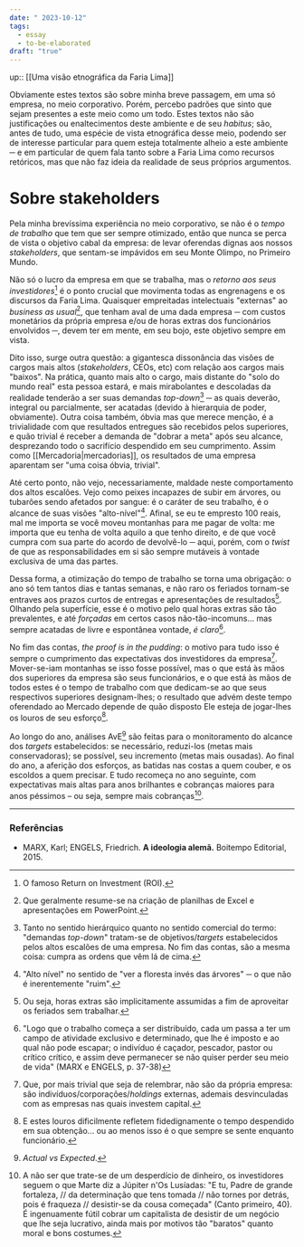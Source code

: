 ```yaml
---
date: " 2023-10-12"
tags:
  - essay
  - to-be-elaborated
draft: "true"
---
```

up:: [[Uma visão etnográfica da Faria Lima]]

Obviamente estes textos são sobre minha breve passagem, em uma só empresa, no meio corporativo. Porém, percebo padrões que sinto que sejam presentes a este meio como um todo. Estes textos não são justificações ou enaltecimentos deste ambiente e de seu *habitus*; são, antes de tudo, uma espécie de vista etnográfica desse meio, podendo ser de interesse particular para quem esteja totalmente alheio a este ambiente ─ e em particular de quem fala tanto sobre a Faria Lima como recursos retóricos, mas que não faz ideia da realidade de seus próprios argumentos.
# Sobre stakeholders
Pela minha brevíssima experiência no meio corporativo, se não é o *tempo de trabalho* que tem que ser sempre otimizado, então que nunca se perca de vista o objetivo cabal da empresa: de levar oferendas dignas aos nossos *stakeholders*, que sentam-se impávidos em seu Monte Olimpo, no Primeiro Mundo. 

Não só o lucro da empresa em que se trabalha, mas o *retorno aos seus investidores*[^1] é o ponto crucial que movimenta todas as engrenagens e os discursos da Faria Lima. Quaisquer empreitadas intelectuais "externas" ao *business as usual*[^2], que tenham aval de uma dada empresa ─ com custos monetários da própria empresa e/ou de horas extras dos funcionários envolvidos ─, devem ter em mente, em seu bojo, este objetivo sempre em vista.

Dito isso, surge outra questão: a gigantesca dissonância das visões de cargos mais altos (*stakeholders*, CEOs, etc) com relação aos cargos mais "baixos". Na prática, quanto mais alto o cargo, mais distante do "solo do mundo real" esta pessoa estará, e mais mirabolantes e descoladas da realidade tenderão a ser suas demandas *top-down*[^3] ─ as quais deverão, integral ou parcialmente, ser acatadas (devido à hierarquia de poder, obviamente). Outra coisa também, óbvia mas que merece menção, é a trivialidade com que resultados entregues são recebidos pelos superiores, e quão trivial é receber a demanda de "dobrar a meta" após seu alcance, desprezando todo o sacrifício despendido em seu cumprimento. Assim como [[Mercadoria|mercadorias]], os resultados de uma empresa aparentam ser "uma coisa óbvia, trivial".

Até certo ponto, não vejo, necessariamente, maldade neste comportamento dos altos escalões. Vejo como peixes incapazes de subir em árvores, ou tubarões sendo afetados por sangue: é o caráter de seu trabalho, é o alcance de suas visões "alto-nível"[^4]. Afinal, se eu te empresto 100 reais, mal me importa se você moveu montanhas para me pagar de volta: me importa que eu tenha de volta aquilo a que tenho direito, e de que você cumpra com sua parte do acordo de devolvê-lo ─ aqui, porém, com o *twist* de que as responsabilidades em si são sempre mutáveis à vontade exclusiva de uma das partes.

Dessa forma, a otimização do tempo de trabalho se torna uma obrigação: o ano só tem tantos dias e tantas semanas, e não raro os feriados tornam-se entraves aos prazos curtos de entregas e apresentações de resultados[^5]. Olhando pela superfície, esse é o motivo pelo qual horas extras são tão prevalentes, e até *forçadas* em certos casos não-tão-incomuns... mas sempre acatadas de livre e espontânea vontade, *é claro*[^6].

No fim das contas, *the proof is in the pudding*: o motivo para tudo isso é sempre o cumprimento das expectativas dos investidores da empresa[^7]. Mover-se-iam montanhas se isso fosse possível, mas o que está às mãos dos superiores da empresa são seus funcionários, e o que está às mãos de todos estes é o tempo de trabalho com que dedicam-se ao que seus respectivos superiores designam-lhes; o resultado que advém deste tempo oferendado ao Mercado depende de quão disposto Ele esteja de jogar-lhes os louros de seu esforço[^8].

Ao longo do ano, análises AvE[^9] são feitas para o monitoramento do alcance dos *targets* estabelecidos: se necessário, reduzi-los (metas mais conservadoras); se possível, seu incremento (metas mais ousadas). Ao final do ano, a aferição dos esforços, as batidas nas costas a quem couber, e os escoldos a quem precisar. E tudo recomeça no ano seguinte, com expectativas mais altas para anos brilhantes e cobranças maiores para anos péssimos – ou seja, sempre mais cobranças[^10].

---
### Referências
- MARX, Karl; ENGELS, Friedrich. **A ideologia alemã.** Boitempo Editorial, 2015.

[^1]: O famoso Return on Investment (ROI).
[^2]: Que geralmente resume-se na criação de planilhas de Excel e apresentações em PowerPoint.
[^3]: Tanto no sentido hierárquico quanto no sentido comercial do termo: "demandas *top-down*" tratam-se de objetivos/*targets* estabelecidos pelos altos escalões de uma empresa. No fim das contas, são a mesma coisa: cumpra as ordens que vêm lá de cima.
[^4]: "Alto nível" no sentido de "ver a floresta invés das árvores" ─ o que não é inerentemente "ruim".
[^5]: Ou seja, horas extras são implicitamente assumidas a fim de aproveitar os feriados sem trabalhar. 
[^6]: "Logo que o trabalho começa a ser distribuído, cada um passa a ter um campo de atividade exclusivo e determinado, que lhe é imposto e ao qual não pode escapar; o indivíduo é caçador, pescador, pastor ou crítico crítico, e assim deve permanecer se não quiser perder seu meio de vida" (MARX e ENGELS, p. 37-38)
[^7]: Que, por mais trivial que seja de relembrar, não são da própria empresa: são indivíduos/corporações/*holdings* externas, ademais desvinculadas com as empresas nas quais investem capital.
[^8]: E estes louros dificilmente refletem fidedignamente o tempo despendido em sua obtenção... ou ao menos isso é o que sempre se sente enquanto funcionário. 
[^9]: *Actual vs Expected*.
[^10]: A não ser que trate-se de um desperdício de dinheiro, os investidores seguem o que Marte diz a Júpiter n'Os Lusíadas: "E tu, Padre de grande fortaleza, // da determinação que tens tomada // não tornes por detrás, pois é fraqueza // desistir-se da cousa começada" (Canto primeiro, 40). É ingenuamente fútil cobrar um capitalista de desistir de um negócio que lhe seja lucrativo, ainda mais por motivos tão "baratos" quanto moral e bons costumes.
